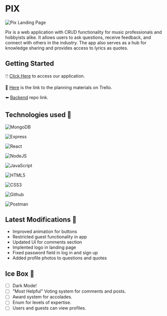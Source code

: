 # PIX

![Pix Landing Page](public/pix_landing.png)

Pix is a web application with CRUD functionality for music professionals and hobbyists alike.  It allows users to ask questions, receive feedback, and connect with others in the industry. The app also serves as a hub for knowledge sharing and provides access to lyrics as quotes. 

## Getting Started

🖱️ [Click Here]() to access our application.

📒 [Here](https://trello.com/b/iR0dlKnx/pix-trello-board) is the link to the planning materials on Trello.

⬅️ [Backend](https://github.com/CaptMerica/flick-back-end.git) repo link.


## Technologies used 💾
![MongoDB](https://img.shields.io/badge/MongoDB-4EA94B?style=for-the-badge&logo=mongodb&logoColor=white)

![Express](https://img.shields.io/badge/Express.js-000000?style=for-the-badge&logo=express&logoColor=white)

![React](https://img.shields.io/badge/react-%2320232a.svg?style=for-the-badge&logo=react&logoColor=%2361DAFB)

![NodeJS](https://img.shields.io/badge/Node.js-339933?style=for-the-badge&logo=nodedotjs&logoColor=white)

![JavaScript](https://img.shields.io/badge/JavaScript-323330?style=for-the-badge&logo=javascript&logoColor=F7DF1E)

![HTML5](https://img.shields.io/badge/HTML5-E34F26?style=for-the-badge&logo=html5&logoColor=white)

![CSS3](https://img.shields.io/badge/CSS3-1572B6?style=for-the-badge&logo=css3&logoColor=white)

![Github](https://img.shields.io/badge/GitHub-100000?style=for-the-badge&logo=github&logoColor=white)

![Postman](https://img.shields.io/badge/Postman-FF6C37?style=for-the-badge&logo=postman&logoColor=white)
 

## Latest Modifications 🧹
- Improved animation for buttons
- Restricted guest functionality in app
- Updated UI for comments section
- Implented logo in landing page
- Fixed password field in log in and sign up
- Added profile photos to questions and quotes

## Ice Box 🧊
- [ ] Dark Mode!
- [ ] "Most Helpful" Voting system for comments and posts.
- [ ] Award system for accolades.
- [ ] Enum for levels of expertise.
- [ ] Users and guests can view profiles.
